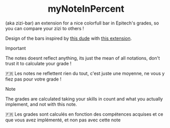 <h1 align=center> myNoteInPercent </h1>
(aka zizi-bar) an extension for a nice colorfull bar in Epitech's grades, so you can compare your zizi to others !

Design of the bars inspired by [this dude](https://github.com/alwyn974) with [this extension](https://github.com/alwyn974/MyEpitechExt).

> [!IMPORTANT]
> The notes doesnt reflect anything, its just the mean of all notations, don't trust it to calculate your grade !
>
> 🇫🇷 Les notes ne reflettent rien du tout, c'est juste une moyenne, ne vous y fiez pas pour votre grade !

> [!NOTE]
> The grades are calculated taking your skills in count and what you actually implement, and not with this note.
>
> 🇫🇷 Les grades sont calculés en fonction des compétences acquises et ce que vous avez implémenté, et non pas avec cette note
